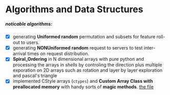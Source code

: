 # Algorithms and Data Structures

##### noticable algorithms:
- [X] generating **Uniformed random** permutation and subsets for feature roll-out to users.
- [X] generating **NONUniformed random** request to servers to test inter-arrival times on request distribution.
- [X] **Spiral_Ordering** in N dimensional arrays with pure python and processing the arrays in *shells* by controling the direction plus multiple exporation on 2D arrays such as rotation and layer by layer exploration and pascal's triangle
- [X] implemented CStyle arrays (`ctypes`) and **Custom Array Class with preallocated memory** with handy sorts of **magic methods**. [the file](Algorithms/String/merge_sorted_arrays.py)
